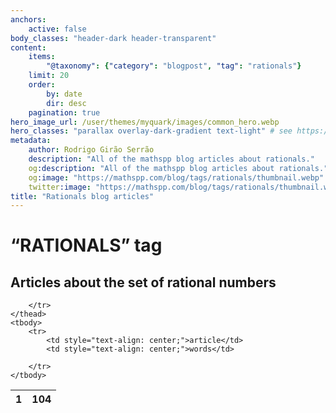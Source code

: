 ```yaml
---
anchors:
    active: false
body_classes: "header-dark header-transparent"
content:
    items:
        "@taxonomy": {"category": "blogpost", "tag": "rationals"}
    limit: 20
    order:
        by: date
        dir: desc
    pagination: true
hero_image_url: /user/themes/myquark/images/common_hero.webp
hero_classes: "parallax overlay-dark-gradient text-light" # see https://demo.getgrav.org/blog-skeleton/blog/hero-classes
metadata:
    author: Rodrigo Girão Serrão
    description: "All of the mathspp blog articles about rationals."
    og:description: "All of the mathspp blog articles about rationals."
    og:image: "https://mathspp.com/blog/tags/rationals/thumbnail.webp"
    twitter:image: "https://mathspp.com/blog/tags/rationals/thumbnail.webp"
title: "Rationals blog articles"
---
```


# “RATIONALS” tag


## Articles about the set of rational numbers



<table class="stats-table">
    <thead>
        <tr>
            <th style="text-align: center;">1</th>
            <th style="text-align: center;">104</th>
            
        </tr>
    </thead>
    <tbody>
        <tr>
            <td style="text-align: center;">article</td>
            <td style="text-align: center;">words</td>
            
        </tr>
    </tbody>
</table>
